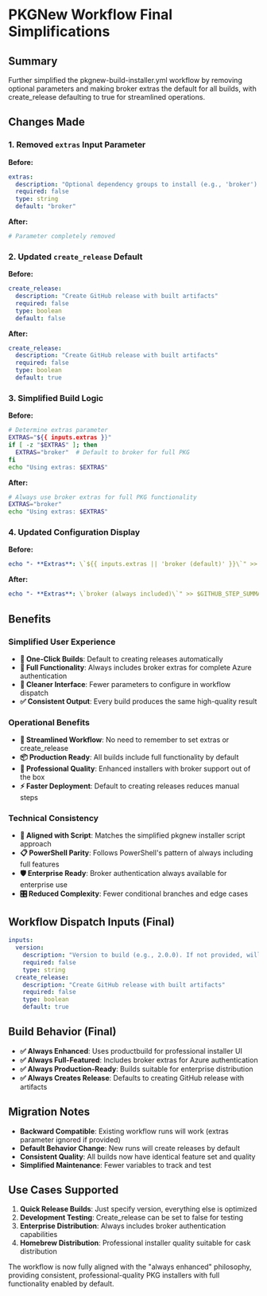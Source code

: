 # PKGNew Workflow Final Simplifications

## Summary
Further simplified the pkgnew-build-installer.yml workflow by removing optional parameters and making broker extras the default for all builds, with create_release defaulting to true for streamlined operations.

## Changes Made

### 1. Removed `extras` Input Parameter
**Before:**
```yaml
extras:
  description: "Optional dependency groups to install (e.g., 'broker'). Leave empty for no extras."
  required: false
  type: string
  default: "broker"
```

**After:**
```yaml
# Parameter completely removed
```

### 2. Updated `create_release` Default
**Before:**
```yaml
create_release:
  description: "Create GitHub release with built artifacts"
  required: false
  type: boolean
  default: false
```

**After:**
```yaml
create_release:
  description: "Create GitHub release with built artifacts"
  required: false
  type: boolean
  default: true
```

### 3. Simplified Build Logic
**Before:**
```bash
# Determine extras parameter
EXTRAS="${{ inputs.extras }}"
if [ -z "$EXTRAS" ]; then
  EXTRAS="broker"  # Default to broker for full PKG
fi
echo "Using extras: $EXTRAS"
```

**After:**
```bash
# Always use broker extras for full PKG functionality
EXTRAS="broker"
echo "Using extras: $EXTRAS"
```

### 4. Updated Configuration Display
**Before:**
```yaml
echo "- **Extras**: \`${{ inputs.extras || 'broker (default)' }}\`" >> $GITHUB_STEP_SUMMARY
```

**After:**
```yaml
echo "- **Extras**: \`broker (always included)\`" >> $GITHUB_STEP_SUMMARY
```

## Benefits

### Simplified User Experience
- **🎯 One-Click Builds**: Default to creating releases automatically
- **🚀 Full Functionality**: Always includes broker extras for complete Azure authentication
- **📝 Cleaner Interface**: Fewer parameters to configure in workflow dispatch
- **✅ Consistent Output**: Every build produces the same high-quality result

### Operational Benefits
- **🔄 Streamlined Workflow**: No need to remember to set extras or create_release
- **📦 Production Ready**: All builds include full functionality by default
- **🎨 Professional Quality**: Enhanced installers with broker support out of the box
- **⚡ Faster Deployment**: Default to creating releases reduces manual steps

### Technical Consistency
- **🔧 Aligned with Script**: Matches the simplified pkgnew installer script approach
- **📋 PowerShell Parity**: Follows PowerShell's pattern of always including full features
- **🛡️ Enterprise Ready**: Broker authentication always available for enterprise use
- **🎛️ Reduced Complexity**: Fewer conditional branches and edge cases

## Workflow Dispatch Inputs (Final)
```yaml
inputs:
  version:
    description: "Version to build (e.g., 2.0.0). If not provided, will use version from __init__.py"
    required: false
    type: string
  create_release:
    description: "Create GitHub release with built artifacts"
    required: false
    type: boolean
    default: true
```

## Build Behavior (Final)
- **✅ Always Enhanced**: Uses productbuild for professional installer UI
- **✅ Always Full-Featured**: Includes broker extras for Azure authentication
- **✅ Always Production-Ready**: Builds suitable for enterprise distribution
- **✅ Always Creates Release**: Defaults to creating GitHub release with artifacts

## Migration Notes
- **Backward Compatible**: Existing workflow runs will work (extras parameter ignored if provided)
- **Default Behavior Change**: New runs will create releases by default
- **Consistent Quality**: All builds now have identical feature set and quality
- **Simplified Maintenance**: Fewer variables to track and test

## Use Cases Supported
1. **Quick Release Builds**: Just specify version, everything else is optimized
2. **Development Testing**: Create_release can be set to false for testing
3. **Enterprise Distribution**: Always includes broker authentication capabilities
4. **Homebrew Distribution**: Professional installer quality suitable for cask distribution

The workflow is now fully aligned with the "always enhanced" philosophy, providing consistent, professional-quality PKG installers with full functionality enabled by default.